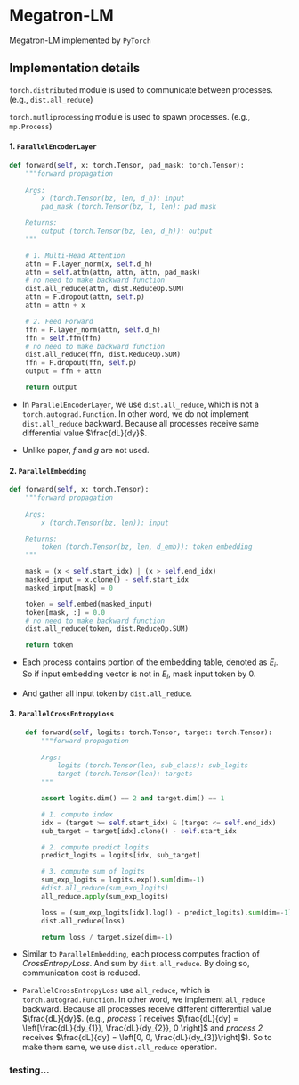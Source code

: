 # Megatron-LM 

Megatron-LM implemented by `PyTorch`

## Implementation details

`torch.distributed` module is used to communicate between processes. (e.g., `dist.all_reduce`)

`torch.mutliprocessing` module is used to spawn processes. (e.g., `mp.Process`)

#### 1. `ParallelEncoderLayer`
```python
def forward(self, x: torch.Tensor, pad_mask: torch.Tensor):
    """forward propagation
    
    Args:
        x (torch.Tensor(bz, len, d_h): input
        pad_mask (torch.Tensor(bz, 1, len): pad mask

    Returns:
        output (torch.Tensor(bz, len, d_h)): output
    """

    # 1. Multi-Head Attention
    attn = F.layer_norm(x, self.d_h)
    attn = self.attn(attn, attn, attn, pad_mask)
    # no need to make backward function
    dist.all_reduce(attn, dist.ReduceOp.SUM)
    attn = F.dropout(attn, self.p)
    attn = attn + x

    # 2. Feed Forward
    ffn = F.layer_norm(attn, self.d_h)
    ffn = self.ffn(ffn)
    # no need to make backward function
    dist.all_reduce(ffn, dist.ReduceOp.SUM)
    ffn = F.dropout(ffn, self.p)
    output = ffn + attn

    return output
```
- In `ParallelEncoderLayer`, we use `dist.all_reduce`, which is not a `torch.autograd.Function`. In other word, we do not implement `dist.all_reduce` backward. Because all processes receive same differential value $\frac{dL}{dy}$.

<!--
- In `ParallelEncoderLayer`, we use `dist.all_reduce`. It is not a `torch.autograd.Function`, so it is not part of `torch.autograd`. Because all processes receive same derivative. 

 which is not a `torch.autograd.Function`.

all processes receive same derivative. So we do not define `torch.autograd.Function` about **all-reduce** operation.`dist.all_reduce` backward does not change output derivative $(\frac{dL}{dx} = \frac{dL}{dy})$. Because all processes receive same output derivative.
-->

- Unlike paper, $f$ and $g$ are not used.

#### 2. `ParallelEmbedding`
```Python
def forward(self, x: torch.Tensor):
    """forward propagation
    
    Args:
        x (torch.Tensor(bz, len)): input

    Returns:
        token (torch.Tensor(bz, len, d_emb)): token embedding
    """

    mask = (x < self.start_idx) | (x > self.end_idx)
    masked_input = x.clone() - self.start_idx
    masked_input[mask] = 0

    token = self.embed(masked_input)
    token[mask, :] = 0.0
    # no need to make backward function
    dist.all_reduce(token, dist.ReduceOp.SUM)

    return token
```

- Each process contains portion of the embedding table, denoted as $E_i$. So if input embedding vector is not in $E_i$, mask input token by $0$.

- And gather all input token by `dist.all_reduce`.

#### 3. `ParallelCrossEntropyLoss`
```python
    def forward(self, logits: torch.Tensor, target: torch.Tensor):
        """forward propagation
        
        Args:
            logits (torch.Tensor(len, sub_class): sub_logits
            target (torch.Tensor(len): targets
        """

        assert logits.dim() == 2 and target.dim() == 1

        # 1. compute index
        idx = (target >= self.start_idx) & (target <= self.end_idx)
        sub_target = target[idx].clone() - self.start_idx

        # 2. compute predict logits
        predict_logits = logits[idx, sub_target]

        # 3. compute sum of logits
        sum_exp_logits = logits.exp().sum(dim=-1)
        #dist.all_reduce(sum_exp_logits)
        all_reduce.apply(sum_exp_logits)

        loss = (sum_exp_logits[idx].log() - predict_logits).sum(dim=-1)
        dist.all_reduce(loss)

        return loss / target.size(dim=-1)
```

- Similar to `ParallelEmbedding`, each process computes fraction of *CrossEntropyLoss*. And sum by `dist.all_reduce`. By doing so, communication cost is reduced.

- `ParallelCrossEntropyLoss` use `all_reduce`, which is `torch.autograd.Function`. In other word, we implement `all_reduce` backward. Because all processes receive different differential value $\frac{dL}{dy}$. (e.g., *process 1* receives $\frac{dL}{dy} = \left[\frac{dL}{dy_{1}}, \frac{dL}{dy_{2}}, 0 \right]$ and *process 2* receives $\frac{dL}{dy} = \left[0, 0, \frac{dL}{dy_{3}}\right]$). So to make them same, we use `dist.all_reduce` operation. 

### testing...